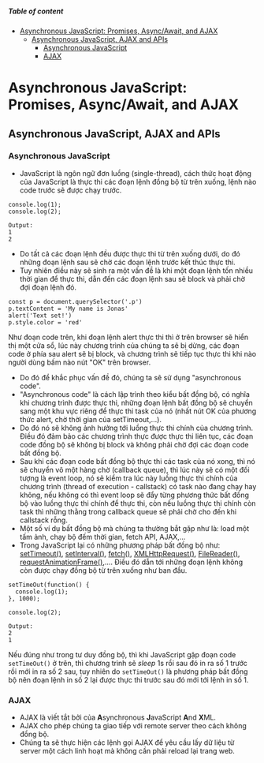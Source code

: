 ##### Table of content

- [Asynchronous JavaScript: Promises, Async/Await, and AJAX](#asynchronous-javascript-promises-asyncawait-and-ajax)
  - [Asynchronous JavaScript, AJAX and APIs](#asynchronous-javascript-ajax-and-apis)
    - [Asynchronous JavaScript](#asynchronous-javascript)
    - [AJAX](#ajax)

# Asynchronous JavaScript: Promises, Async/Await, and AJAX

## Asynchronous JavaScript, AJAX and APIs

### Asynchronous JavaScript

- JavaScript là ngôn ngữ đơn luồng (single-thread), cách thức hoạt động của JavaScript là thực thi các đoạn lệnh đồng bộ từ trên xuống, lệnh nào code trước sẽ được chạy trước.

```
console.log(1);
console.log(2);

Output:
1
2
```

- Do tất cả các đoạn lệnh đều được thực thi từ trên xuống dưới, do đó những đoạn lệnh sau sẽ chờ các đoạn lệnh trước kết thúc thực thi.
- Tuy nhiên điều này sẽ sinh ra một vấn đề là khi một đoạn lệnh tốn nhiều thời gian để thực thi, dẫn đến các đoạn lệnh sau sẽ block và phải chờ đợi đoạn lệnh đó.

```
const p = document.querySelector('.p')
p.textContent = 'My name is Jonas'
alert('Text set!')
p.style.color = 'red'
```

Như đoạn code trên, khi đoạn lệnh alert thực thi thì ở trên browser sẽ hiển thị một cửa sổ, lúc này chương trình của chúng ta sẽ bị dừng, các đoạn code ở phía sau alert sẽ bị block, và chương trình sẽ tiếp tục thực thi khi nào người dùng bấm nào nút "OK" trên browser.

- Do đó để khắc phục vấn đề đó, chúng ta sẽ sử dụng "asynchronous code".
- "Asynchronous code" là cách lập trình theo kiểu bất đồng bộ, có nghĩa khi chương trình được thực thi, những đoạn lệnh bất đồng bộ sẽ chuyển sang một khu vực riêng để thực thi task của nó (nhất nút OK của phương thức alert, chờ thời gian của setTimeout,...).
- Do đó nó sẽ không ảnh hưởng tới luồng thực thi chính của chương trình. Điều đó đảm bảo các chương trình thực được thực thi liên tục, các đoạn code đồng bộ sẽ không bị block và không phải chờ đợi các đoạn code bất đồng bộ.
- Sau khi các đoạn code bất đồng bộ thực thi các task của nó xong, thì nó sẽ chuyển vô một hàng chờ (callback queue), thì lúc này sẽ có một đối tượng là event loop, nó sẽ kiểm tra lúc này luồng thực thi chính của chương trình (thread of execution - callstack) có task nào đang chạy hay không, nếu không có thì event loop sẽ đẩy từng phương thức bất đồng bộ vào luồng thực thi chính để thực thi, còn nếu luồng thực thi chính còn task thì những thằng trong callback queue sẽ phải chờ cho đến khi callstack rỗng.
- Một số ví dụ bất đồng bộ mà chúng ta thường bắt gặp như là: load một tấm ảnh, chạy bộ đếm thời gian, fetch API, AJAX,...
- Trong JavaScript lại có những phương pháp bất đồng bộ như: [setTimeout()](https://developer.mozilla.org/en-US/docs/Web/API/setTimeout), [setInterval()](https://developer.mozilla.org/en-US/docs/Web/API/setInterval), [fetch()](https://developer.mozilla.org/en-US/docs/Web/API/Fetch_API/Using_Fetch), [XMLHttpRequest()](https://developer.mozilla.org/en-US/docs/Web/API/XMLHttpRequest), [FileReader()](https://developer.mozilla.org/en-US/docs/Web/API/FileReader), [requestAnimationFrame()](https://developer.mozilla.org/en-US/docs/Web/API/window/requestAnimationFrame),.... Điều đó dẫn tới những đoạn lệnh không còn được chạy đồng bộ từ trên xuống như ban đầu.

```
setTimeOut(function() {
  console.log(1);
}, 1000);

console.log(2);

Output:
2
1
```

Nếu đúng như trong tư duy đồng bộ, thì khi JavaScript gặp đoạn code `setTimeOut()` ở trên, thì chương trình sẽ _sleep_ 1s rồi sau đó in ra số 1 trước rồi mới in ra số 2 sau, tuy nhiên do `setTimeOut()` là phương pháp bất đồng bộ nên đoạn lệnh in số 2 lại được thực thi trước sau đó mới tới lệnh in số 1.

### AJAX

- AJAX là viết tắt bởi của **A**synchronous **J**avaScript **A**nd **X**ML.
- AJAX cho phép chúng ta giao tiếp với remote server theo cách không đồng bộ.
- Chúng ta sẽ thực hiện các lệnh gọi AJAX để yêu cầu lấy dữ liệu từ server một cách linh hoạt mà không cần phải reload lại trang web.
